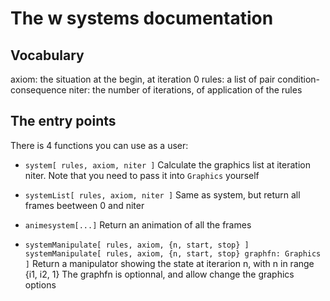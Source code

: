 # The w systems documentation

## Vocabulary
axiom: the situation at the begin, at iteration 0
rules: a list of pair condition-consequence
niter: the number of iterations, of application of the rules

## The entry points
There is 4 functions you can use as a user:

- `system[ rules, axiom, niter ]`
  Calculate the graphics list at iteration niter.
  Note that you need to pass it into `Graphics` yourself
  
- `systemList[ rules, axiom, niter ]`
  Same as system, but return all frames beetween 0 and niter
  
- `animesystem[...]`
  Return an animation of all the frames
  
- `systemManipulate[ rules, axiom, {n, start, stop} ]`
  `systemManipulate[ rules, axiom, {n, start, stop} graphfn: Graphics ]`
  Return a manipulator showing the state at iterarion n, with n in range {i1, i2, 1}
  The graphfn is optionnal, and allow change the graphics options

